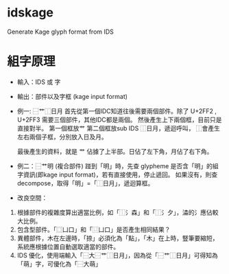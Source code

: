# idskage
Generate Kage glyph format from IDS

# 組字原理
* 輸入：IDS 或 字
* 輸出：部件以及字框 (kage input format)

* 例一: ⿱艹⿰日月
    首先從第一個IDC知道往後需要兩個部件。除了 U+2FF2 , U+2FF3 需要三個部件，其他IDC都是兩個。
    然後產生上下兩個框，目前只是直接對半。
    第一個框放艹
    第二個框放sub IDS ⿰日月，遞迴呼叫，
      ⿰會產生左右兩個子框，分別放入日及月。
      
  最後產生的資料，就是 艹 佔據了上半部。日佔了左下角，月佔了右下角。
  

* 例二：⿱艹明 (複合部件)
  踫到「明」時，先查 glypheme 是否含「明」的組字資訊(即kage input format)，若有直接使用，停止遞回。
  如果沒有，則查 decompose，取得「明」=「⿰日月」，遞迴算框。
  

* 改良空間：
 1. 根據部件的複雜度算出適當比例，如「⿰氵森」和「⿰氵夕」，潹的氵應佔較大比例。
 2. 包含型部件。「⿴凵口」和「⿶凵口」是否產生相同結果？
 3. 異體部件，木在左邊時，「捺」必須化為「點」，「木」在上時，豎筆要縮短，系統應根據位置自動選取適當的部件。
 4. IDS 優化，使用端輸入「⿱大⿱艹⿰日月」，因為從「⿱艹⿰日月」可得知為「萌」字，可優化為「⿱大萌」
